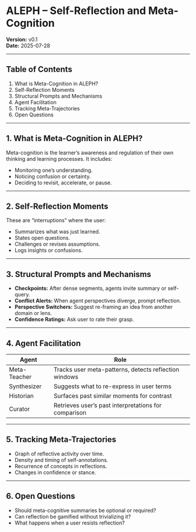 # ALEPH – Self-Reflection and Meta-Cognition

**Version:** v0.1  
**Date:** 2025-07-28

---

## Table of Contents
1. What is Meta-Cognition in ALEPH?
2. Self-Reflection Moments
3. Structural Prompts and Mechanisms
4. Agent Facilitation
5. Tracking Meta-Trajectories
6. Open Questions

---

## 1. What is Meta-Cognition in ALEPH?

Meta-cognition is the learner’s awareness and regulation of their own thinking and learning processes. It includes:
- Monitoring one’s understanding.
- Noticing confusion or certainty.
- Deciding to revisit, accelerate, or pause.

---

## 2. Self-Reflection Moments

These are “interruptions” where the user:
- Summarizes what was just learned.
- States open questions.
- Challenges or revises assumptions.
- Logs insights or confusions.

---

## 3. Structural Prompts and Mechanisms

- **Checkpoints:** After dense segments, agents invite summary or self-query.
- **Conflict Alerts:** When agent perspectives diverge, prompt reflection.
- **Perspective Switchers:** Suggest re-framing an idea from another domain or lens.
- **Confidence Ratings:** Ask user to rate their grasp.

---

## 4. Agent Facilitation

| Agent | Role |
|-------|------|
| Meta-Teacher | Tracks user meta-patterns, detects reflection windows |
| Synthesizer | Suggests what to re-express in user terms |
| Historian | Surfaces past similar moments for contrast |
| Curator | Retrieves user’s past interpretations for comparison |

---

## 5. Tracking Meta-Trajectories

- Graph of reflective activity over time.
- Density and timing of self-annotations.
- Recurrence of concepts in reflections.
- Changes in confidence or stance.

---

## 6. Open Questions

- Should meta-cognitive summaries be optional or required?
- Can reflection be gamified without trivializing it?
- What happens when a user resists reflection?

